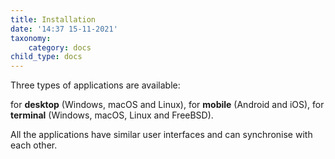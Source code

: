 ```yaml
---
title: Installation
date: '14:37 15-11-2021'
taxonomy:
    category: docs
child_type: docs
---
```


Three types of applications are available: 

for **desktop** (Windows, macOS and Linux), 
for **mobile** (Android and iOS),
for **terminal** (Windows, macOS, Linux and FreeBSD). 

All the applications have similar user interfaces and can synchronise with each other.

